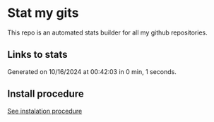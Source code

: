 # Stat my gits

This repo is an automated stats builder for all my github repositories.

## Links to stats


Generated on 10/16/2024 at 00:42:03 in 0 min, 1 seconds.

## Install procedure

[See instalation procedure](./src/install.md)
